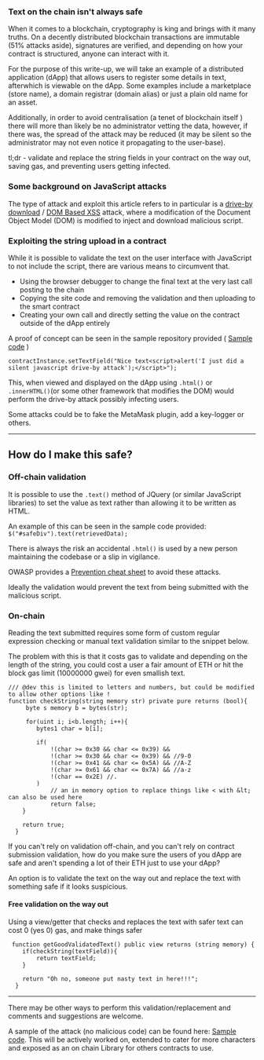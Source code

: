 ### Text on the chain isn't always safe
When it comes to a blockchain, cryptography is king and brings with it many truths. On a decently distributed blockchain transactions are immutable (51% attacks aside), signatures are verified, and depending on how your contract is structured, anyone can interact with it. 

For the purpose of this write-up, we will take an example of a distributed application (dApp) that allows users to register some details in text, afterwhich is viewable on the dApp. Some examples include a marketplace (store name), a domain registrar (domain alias) or just a plain old name for an asset. 

Additionally, in order to avoid centralisation (a tenet of blockchain itself ) there will more than likely be no administrator vetting the data, however, if there was, the spread of the attack may be reduced (it may be silent so the administrator may not even notice it propagating to the user-base).

tl;dr - validate and replace the string fields in your contract on the way out, saving gas, and preventing users getting infected.

### Some background on JavaScript attacks
The type of attack and exploit this article refers to in particular is a [drive-by download](https://www.exabeam.com/information-security/drive-by-download/ "Drive by download") / [DOM Based XSS](https://owasp.org/www-community/attacks/DOM_Based_XSS "Cross-site scripting") attack, where a modification of the Document Object Model (DOM) is modified to inject and download malicious script.


### Exploiting the string upload in a contract
While it is possible to validate the text on the user interface with JavaScript to not include the script, there are various means to circumvent that. 

* Using the browser debugger to change the final text at the very last call posting to the chain 
* Copying the site code and removing the validation and then uploading to the smart contract
* Creating your own call and directly setting the value on the contract outside of the dApp entirely

A proof of concept can be seen in the sample repository provided ( [Sample code](https://github.com/thedarkjester/SolidityAttackVector "Github sample") )

`contractInstance.setTextField("Nice text<script>alert('I just did a silent javascript drive-by attack');</script>");`

This, when viewed and displayed on the dApp using `.html()` or `.innerHTML()`(or some other framework that modifies the DOM) would perform the drive-by attack possibly infecting users.  
  
Some attacks could be to fake the MetaMask plugin, add a key-logger or others.

****

## How do I make this safe?


### Off-chain validation

It is possible to use the `.text()` method of JQuery (or similar JavaScript libraries) to set the value as text rather than allowing it to be written as HTML. 

An example of this can be seen in the sample code provided:
`$("#safeDiv").text(retrievedData);`

There is always the risk an accidental `.html()` is used by a new person maintaining the codebase or a slip in vigilance.  

OWASP provides a [Prevention cheat sheet](https://cheatsheetseries.owasp.org/cheatsheets/DOM_based_XSS_Prevention_Cheat_Sheet.html "Cheat sheet") to avoid these attacks.

Ideally the validation would prevent the text from being submitted with the malicious script.

### On-chain
Reading the text submitted requires some form of custom regular expression checking or manual text validation similar to the snippet below.

The problem with this is that it costs gas to validate and depending on the length of the string, you could cost a user a fair amount of ETH or hit the block gas limit (10000000 gwei) for even smallish text.

```     
/// @dev this is limited to letters and numbers, but could be modified to allow other options like !
function checkString(string memory str) private pure returns (bool){
     byte s memory b = bytes(str);

     for(uint i; i<b.length; i++){
        bytes1 char = b[i];

        if(
            !(char >= 0x30 && char <= 0x39) &&
            !(char >= 0x30 && char <= 0x39) && //9-0
            !(char >= 0x41 && char <= 0x5A) && //A-Z
            !(char >= 0x61 && char <= 0x7A) && //a-z
            !(char == 0x2E) //.
        )
            // an in memory option to replace things like < with &lt; can also be used here
            return false;
    }

    return true;
  }
```

If you can't rely on validation off-chain, and you can't rely on contract submission validation, how do you make sure the users of you dApp are safe and aren't spending a lot of their ETH just to use your dApp?

An option is to validate the text on the way out and replace the text with something safe if it looks suspicious.

#### Free validation on the way out

Using a view/getter that checks and replaces the text with safer text can cost 0 (yes 0) gas, and make things safer  
  
```
 function getGoodValidatedText() public view returns (string memory) {
    if(checkString(textField)){
        return textField;
    }

    return "Oh no, someone put nasty text in here!!!"; 
  } 
```

****

There may be other ways to perform this validation/replacement and comments and suggestions are welcome. 

A sample of the attack (no malicious code) can be found here: [Sample code](https://github.com/thedarkjester/SolidityAttackVector "Github sample"). This will be actively worked on, extended to cater for more characters and exposed as an on chain Library for others contracts to use.
